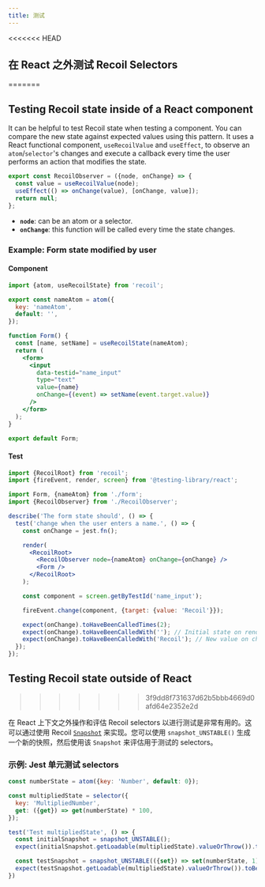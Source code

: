 ```yaml
---
title: 测试
---
```


<<<<<<< HEAD
## 在 React 之外测试 Recoil Selectors
=======
## Testing Recoil state inside of a React component

It can be helpful to test Recoil state when testing a component. You can compare the new state  against expected values using this pattern. It uses a React functional component, `useRecoilValue` and `useEffect`, to observe an `atom`/`selector`'s changes and execute a callback every time the user performs an action that modifies the state.

```jsx
export const RecoilObserver = ({node, onChange} => {
  const value = useRecoilValue(node);
  useEffect(() => onChange(value), [onChange, value]);
  return null;
};
```

* **`node`**: can be an atom or a selector.
* **`onChange`**: this function will be called every time the state changes.

### Example: Form state modified by user

#### Component

```jsx
import {atom, useRecoilState} from 'recoil';

export const nameAtom = atom({
  key: 'nameAtom',
  default: '',
});

function Form() {
  const [name, setName] = useRecoilState(nameAtom);
  return (
    <form>
      <input
        data-testid="name_input"
        type="text"
        value={name}
        onChange={(event) => setName(event.target.value)}
      />
    </form>
  );
}

export default Form;
```

#### Test

```jsx
import {RecoilRoot} from 'recoil';
import {fireEvent, render, screen} from '@testing-library/react';

import Form, {nameAtom} from './form';
import {RecoilObserver} from './RecoilObserver';

describe('The form state should', () => {
  test('change when the user enters a name.', () => {
    const onChange = jest.fn();

    render(
      <RecoilRoot>
        <RecoilObserver node={nameAtom} onChange={onChange} />
        <Form />
      </RecoilRoot>
    );

    const component = screen.getByTestId('name_input');

    fireEvent.change(component, {target: {value: 'Recoil'}});

    expect(onChange).toHaveBeenCalledTimes(2);
    expect(onChange).toHaveBeenCalledWith(''); // Initial state on render.
    expect(onChange).toHaveBeenCalledWith('Recoil'); // New value on change.
  });
});
```

## Testing Recoil state outside of React
>>>>>>> 3f9dd8f731637d62b5bbb4669d0afd64e2352e2d

在 React 上下文之外操作和评估 Recoil selectors 以进行测试是非常有用的。这可以通过使用 Recoil [`Snapshot`](/docs/api-reference/core/Snapshot) 来实现。您可以使用 `snapshot_UNSTABLE()` 生成一个新的快照，然后使用该 `Snapshot` 来评估用于测试的 selectors。

### 示例: Jest 单元测试 selectors

```jsx
const numberState = atom({key: 'Number', default: 0});

const multipliedState = selector({
  key: 'MultipliedNumber',
  get: ({get}) => get(numberState) * 100,
});

test('Test multipliedState', () => {
  const initialSnapshot = snapshot_UNSTABLE();
  expect(initialSnapshot.getLoadable(multipliedState).valueOrThrow()).toBe(0);

  const testSnapshot = snapshot_UNSTABLE(({set}) => set(numberState, 1));
  expect(testSnapshot.getLoadable(multipliedState).valueOrThrow()).toBe(100);
})
```
